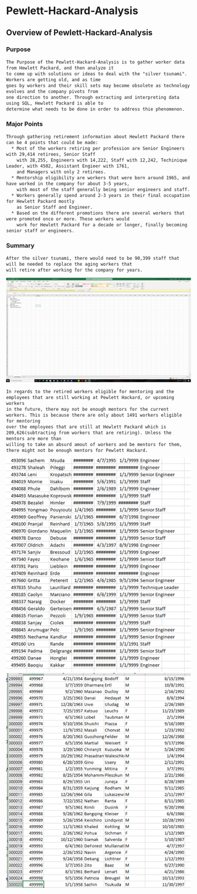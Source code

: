 # Pewlett-Hackard-Analysis

## Overview of Pewlett-Hackard-Analysis
### Purpose
    The Purpose of the Pewlett-Hackard-Analysis is to gather worker data from Hewlett Packard, and then analyze it 
    to come up with solutions or ideas to deal with the "silver tsunami". Workers are getting old, and as time 
    goes by workers and their skill sets may become obsolete as technology evolves and the company pivots from 
    one direction to another. Through extracting and interpreting data using SQL, Hewlett Packard is able to 
    determine what needs to be done in order to address thie phenomenon.
    
### Major Points
    Through gathering retirement information about Hewlett Packard there can be 4 points that could be made:
      * Most of the workers retiring per profession are Senior Engineers with 29,414 retirees, Senior Staff
        with 28,255, Engineers with 14,222, Staff with 12,242, Techinique Leader, with 4502, Assistant Engieer with 1761,
        and Managers with only 2 retirees.
      * Mentorship eligibility are workers that were born around 1965, and have worked in the company for about 3-5 years,
        with most of the staff generally being senior engineers and staff.
      * Workers generally spend around 2-3 years in their final occupation for Hewlett Packard mostly
        as Senior Staff and Engineer.
      * Based on the different promotions there are several workers that were promoted once or more. These workers would 
        work for Hewlett Packard for a decade or longer, finally becoming senior staff or engineers.
### Summary
    After the silver tsunami, there would need to be 90,399 staff that will be needed to replace the aging workers that 
    will retire after working for the company for years.
   ![workers retiring](https://github.com/tlin41390/Pewlett-Hackard-Analysis/blob/main/Employee_Database_challenge.sql/WorkersRetiring.png)
    
    In regards to the retired workers eligible for mentoring and the employees that are still working at Pewlett Hackard, or upcoming workers
    in the future, there may not be enough mentors for the current workers. This is because there are only about 1491 workers eligible for mentoring
    over the employees that are still at Hewlett Packard which is 209,626(subtracting from workers that are retiring). Unless the mentors are more than 
    willing to take an absurd amout of workers and be mentors for them, there might not be enough mentors for Pewlett Hackard.
   ![mentors](https://github.com/tlin41390/Pewlett-Hackard-Analysis/blob/main/Employee_Database_challenge.sql/mentors.png)
   ![employees](https://github.com/tlin41390/Pewlett-Hackard-Analysis/blob/main/Employee_Database_challenge.sql/employees.png)
